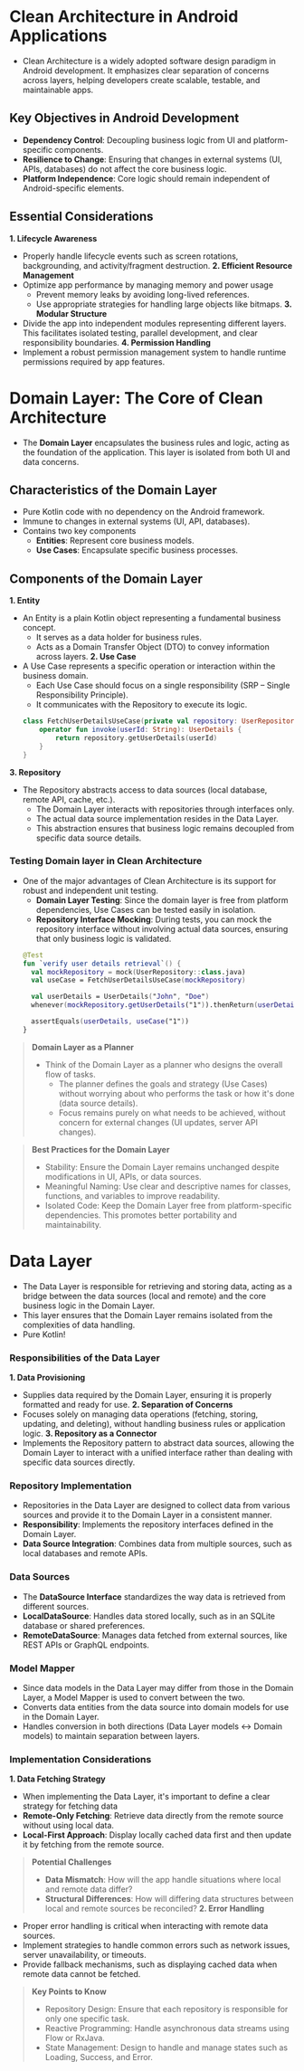 # Clean Architecture in Android Applications
- Clean Architecture is a widely adopted software design paradigm in Android development. It emphasizes clear separation of concerns across layers, helping developers create scalable, testable, and maintainable apps.

## Key Objectives in Android Development
- **Dependency Control**: Decoupling business logic from UI and platform-specific components.
- **Resilience to Change**: Ensuring that changes in external systems (UI, APIs, databases) do not affect the core business logic.
- **Platform Independence**: Core logic should remain independent of Android-specific elements.

## Essential Considerations
**1. Lifecycle Awareness**
- Properly handle lifecycle events such as screen rotations, backgrounding, and activity/fragment destruction.
**2. Efficient Resource Management**
- Optimize app performance by managing memory and power usage
  - Prevent memory leaks by avoiding long-lived references.
  - Use appropriate strategies for handling large objects like bitmaps.
**3. Modular Structure**
- Divide the app into independent modules representing different layers. This facilitates isolated testing, parallel development, and clear responsibility boundaries.
**4. Permission Handling**
- Implement a robust permission management system to handle runtime permissions required by app features.

# Domain Layer: The Core of Clean Architecture
- The **Domain Layer** encapsulates the business rules and logic, acting as the foundation of the application. This layer is isolated from both UI and data concerns.

## Characteristics of the Domain Layer
- Pure Kotlin code with no dependency on the Android framework.
- Immune to changes in external systems (UI, API, databases).
- Contains two key components
  - **Entities**: Represent core business models.
  - **Use Cases**: Encapsulate specific business processes.

 ## Components of the Domain Layer
 **1. Entity**
 - An Entity is a plain Kotlin object representing a fundamental business concept.
   - It serves as a data holder for business rules.
   - Acts as a Domain Transfer Object (DTO) to convey information across layers.
**2. Use Case**
- A Use Case represents a specific operation or interaction within the business domain.
  - Each Use Case should focus on a single responsibility (SRP – Single Responsibility Principle).
  - It communicates with the Repository to execute its logic.
  ```kotlin
  class FetchUserDetailsUseCase(private val repository: UserRepository) {
      operator fun invoke(userId: String): UserDetails {
          return repository.getUserDetails(userId)
      }
  }
  ```
**3. Repository**
- The Repository abstracts access to data sources (local database, remote API, cache, etc.).
  - The Domain Layer interacts with repositories through interfaces only.
  - The actual data source implementation resides in the Data Layer.
  - This abstraction ensures that business logic remains decoupled from specific data source details.
 
### Testing Domain layer in Clean Architecture
- One of the major advantages of Clean Architecture is its support for robust and independent unit testing.
  - **Domain Layer Testing**: Since the domain layer is free from platform dependencies, Use Cases can be tested easily in isolation.
  - **Repository Interface Mocking**: During tests, you can mock the repository interface without involving actual data sources, ensuring that only business logic is validated.
  ```kotlin
  @Test
  fun `verify user details retrieval`() {
    val mockRepository = mock(UserRepository::class.java)
    val useCase = FetchUserDetailsUseCase(mockRepository)

    val userDetails = UserDetails("John", "Doe")
    whenever(mockRepository.getUserDetails("1")).thenReturn(userDetails)

    assertEquals(userDetails, useCase("1"))
  }
  ```

> **Domain Layer as a Planner**  
> - Think of the Domain Layer as a planner who designs the overall flow of tasks.
>   - The planner defines the goals and strategy (Use Cases) without worrying about who performs the task or how it's done (data source details).
>   - Focus remains purely on what needs to be achieved, without concern for external changes (UI updates, server API changes).

> **Best Practices for the Domain Layer**  
> - Stability: Ensure the Domain Layer remains unchanged despite modifications in UI, APIs, or data sources.
> - Meaningful Naming: Use clear and descriptive names for classes, functions, and variables to improve readability.
> - Isolated Code: Keep the Domain Layer free from platform-specific dependencies. This promotes better portability and maintainability.

# Data Layer
- The Data Layer is responsible for retrieving and storing data, acting as a bridge between the data sources (local and remote) and the core business logic in the Domain Layer.
- This layer ensures that the Domain Layer remains isolated from the complexities of data handling.
- Pure Kotlin!
### Responsibilities of the Data Layer
**1. Data Provisioning**
- Supplies data required by the Domain Layer, ensuring it is properly formatted and ready for use.
**2. Separation of Concerns**
- Focuses solely on managing data operations (fetching, storing, updating, and deleting), without handling business rules or application logic.
**3. Repository as a Connector**
- Implements the Repository pattern to abstract data sources, allowing the Domain Layer to interact with a unified interface rather than dealing with specific data sources directly.
### Repository Implementation
- Repositories in the Data Layer are designed to collect data from various sources and provide it to the Domain Layer in a consistent manner.
- **Responsibility**: Implements the repository interfaces defined in the Domain Layer.
- **Data Source Integration**: Combines data from multiple sources, such as local databases and remote APIs.
### Data Sources
- The **DataSource Interface** standardizes the way data is retrieved from different sources.
- **LocalDataSource**: Handles data stored locally, such as in an SQLite database or shared preferences.
- **RemoteDataSource**: Manages data fetched from external sources, like REST APIs or GraphQL endpoints.
### Model Mapper
- Since data models in the Data Layer may differ from those in the Domain Layer, a Model Mapper is used to convert between the two.
- Converts data entities from the data source into domain models for use in the Domain Layer.
- Handles conversion in both directions (Data Layer models ↔ Domain models) to maintain separation between layers.
### Implementation Considerations
**1. Data Fetching Strategy**
- When implementing the Data Layer, it's important to define a clear strategy for fetching data
- **Remote-Only Fetching**: Retrieve data directly from the remote source without using local data.
- **Local-First Approach**: Display locally cached data first and then update it by fetching from the remote source.
> **Potential Challenges**  
> - **Data Mismatch**: How will the app handle situations where local and remote data differ?
> - **Structural Differences**: How will differing data structures between local and remote sources be reconciled?
**2. Error Handling**
- Proper error handling is critical when interacting with remote data sources.
- Implement strategies to handle common errors such as network issues, server unavailability, or timeouts.
- Provide fallback mechanisms, such as displaying cached data when remote data cannot be fetched.
> **Key Points to Know**
> - Repository Design: Ensure that each repository is responsible for only one specific task.
> - Reactive Programming: Handle asynchronous data streams using Flow or RxJava.
> - State Management: Design to handle and manage states such as Loading, Success, and Error.
